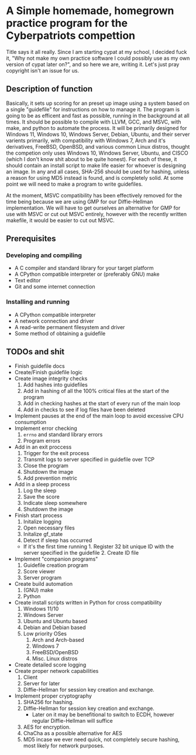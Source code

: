 # A Simple homemade, homegrown practice program for the Cyberpatriots compettion

Title says it all really. Since I am starting cypat at my school, I decided fuck it, "Why not make my own practice software I could possibly use as my own version of cypat later on?", and so here we are, writing it. Let's just pray copyright isn't an issue for us.

## Description of function

Basically, it sets up scoring for an preset up image using a system based on a single "guidefile" for instructions on how to manage it.
The program is going to be as efficent and fast as possible, running in the background at all times.
It should be possible to compile with LLVM, GCC, and MSVC, with make, and python to automate the process. It will be primarily designed for Windows 11, Windows 10, Windows Server, Debian, Ubuntu, and their server varients primarily, with compatibility with Windows 7, Arch and it's derivatives, FreeBSD, OpenBSD, and various common Linux distros, thought the competion only uses Windows 10, Windows Server, Ubuntu, and CISCO (which I don't know shit about to be quite honest).
For each of these, it should contain an install script to make life easier for whoever is designing an image.
In any and all cases, SHA-256 should be used for hashing, unless a reason for using MD5 instead is found, and is completely solid.
At some point we will need to make a program to write guidefiles.

At the moment, MSVC compatibility has been effectively removed for the time being because we are using GMP for our Diffie-Hellman implementation.
We will have to get ourselves an alternative for GMP for use with MSVC or cut out MSVC entirely, however with the recently written makefile, it would be easier to cut out MSVC.

## Prerequisites

### Developing and compiling

- A C compiler and standard library for your target platform
- A CPython compatible interpreter or (preferably GNU) make
- Text editor
- Git and some internet connection

### Installing and running

- A CPython compatible interpreter
- A network connection and driver
- A read-write permanent filesystem and driver
- Some method of obtaining a guidefile

## TODOs and shit

- Finish guidefile docs
- Create/Finish guidefile logic
- Create image integrity checks
    1. Add hashes into guidefiles
    2. Add in hashing of all the 100% critical files at the start of the program
    3. Add in checking hashes at the start of every run of the main loop
    4. Add in checks to see if log files have been deleted
- Implement pauses at the end of the main loop to avoid excessive CPU consumption
- Implement error checking
    1. `errno` and standard library errors
    2. Program errors
- Add in an exit proccess
    1. Trigger for the exit process
    2. Transmit logs to server specified in guidefile over TCP
    3. Close the program
    4. Shutdown the image
    5. Add prevention metric
- Add in a sleep process
    1. Log the sleep
    2. Save the score
    3. Indicate sleep somewhere
    4. Shutdown the image
- Finish start process
    1. Initalize logging
    2. Open necessary files
    3. Initalize gf_state
    4. Detect if sleep has occurred
  - If it's the first time running
        1. Register 32 bit unique ID with the server specified in the guidefile
        2. Create ID file
- Implement "companion programs"
    1. Guidefile creation program
    2. Score viewer
    3. Server program
- Create build automation
    1. (GNU) make
    2. Python
- Create install scripts written in Python for cross compatibility
    1. Windows 11/10
    2. Windows Server
    3. Ubuntu and Ubuntu based
    4. Debian and Debian based
    5. Low priority OSes
        1. Arch and Arch-based
        2. Windows 7
        3. FreeBSD/OpenBSD
        4. Misc. Linux distros
- Create detailed score logging
- Create proper network capabilities
    1. Client
    2. Server for later
    3. Diffie-Hellman for session key creation and exchange.
- Implement proper cryptography
    1. SHA256 for hashing.
    2. Diffie-Hellman for session key creation and exchange.
       - Later on it may be benefitional to switch to ECDH, however regular Diffie-Hellman will suffice
    3. AES for encryption.
    4. ChaCha as a possible alternative for AES
    5. MD5 incase we ever need quick, not completely secure hashing, most likely for network purposes.
